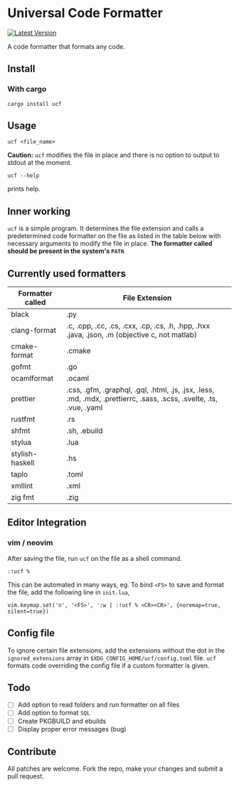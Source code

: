 # Universal Code Formatter

[![Latest Version](https://img.shields.io/crates/v/ucf?color=g)](https://crates.io/crates.ucf)

A code formatter that formats any code.

## Install

### With cargo

```
cargo install ucf
```

## Usage

```
ucf <file_name>
```

**Caution:** `ucf` modifies the file in place and there is no option to output to stdout at the moment.

```
ucf --help
```

prints help.

## Inner working

`ucf` is a simple program. It determines the file extension and calls a predetermined code formatter on the file as listed in the table below with necessary arguments to modify the file in place. **The formatter called should be present in the system's `PATH`**.

## Currently used formatters

| Formatter called | File Extension                                                                 |
| ---------------- | ------------------------------------------------------------------------------ | 
| black            | .py                                                                            |
| clang-format     | .c, .cpp, .cc, .cs, .cxx, .cp, .cs, .h, .hpp, .hxx .java, .json, .m (objective c, not matlab)            |
| cmake-format     | .cmake                                                                         |
| gofmt            | .go                                                                            |
| ocamlformat		| .ocaml |
| prettier         | .css, .gfm, .graphql, .gql, .html, .js, .jsx, .less, .md, .mdx, .prettierrc, .sass, .scss, .svelte, .ts, .vue, .yaml |
| rustfmt          | .rs                                                                            |
| shfmt		   | .sh, .ebuild    |
| stylua           | .lua                                                                           |
| stylish-haskell  | .hs                                                                            |
| taplo		   | .toml	|
| xmllint	     | 	   .xml |
| zig fmt 	| .zig	|

## Editor Integration

### vim / neovim

After saving the file, run `ucf` on the file as a shell command.

```
:!ucf %
```

This can be automated in many ways, eg. To bind `<F5>` to save and format the file, add the following line in `init.lua`,

```
vim.keymap.set('n', '<F5>', ':w | :!ucf % <CR><CR>', {noremap=true, silent=true})
```

## Config file

To ignore certain file extensions, add the extensions without the dot in the `ignored_extensions` array in `$XDG_CONFIG_HOME/ucf/config.toml` file. `ucf` formats code overriding the config file if a custom formatter is given. 

## Todo

- [ ] Add option to read folders and run formatter on all files
- [ ] Add option to format `SQL`
- [ ] Create PKGBUILD and ebuilds
- [ ] Display proper error messages (bug)

## Contribute

All patches are welcome. Fork the repo, make your changes and submit a pull request.
